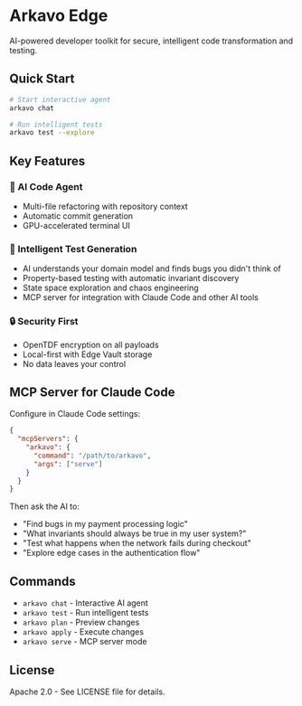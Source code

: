 # Arkavo Edge

AI-powered developer toolkit for secure, intelligent code transformation and testing.

## Quick Start

```bash
# Start interactive agent
arkavo chat

# Run intelligent tests
arkavo test --explore
```

## Key Features

### 🤖 AI Code Agent
- Multi-file refactoring with repository context
- Automatic commit generation
- GPU-accelerated terminal UI

### 🧠 Intelligent Test Generation
- AI understands your domain model and finds bugs you didn't think of
- Property-based testing with automatic invariant discovery
- State space exploration and chaos engineering
- MCP server for integration with Claude Code and other AI tools

### 🔒 Security First
- OpenTDF encryption on all payloads
- Local-first with Edge Vault storage
- No data leaves your control

## MCP Server for Claude Code

Configure in Claude Code settings:
```json
{
  "mcpServers": {
    "arkavo": {
      "command": "/path/to/arkavo",
      "args": ["serve"]
    }
  }
}
```

Then ask the AI to:
- "Find bugs in my payment processing logic"
- "What invariants should always be true in my user system?"
- "Test what happens when the network fails during checkout"
- "Explore edge cases in the authentication flow"

## Commands

- `arkavo chat` - Interactive AI agent
- `arkavo test` - Run intelligent tests
- `arkavo plan` - Preview changes
- `arkavo apply` - Execute changes
- `arkavo serve` - MCP server mode

## License

Apache 2.0 - See LICENSE file for details.
